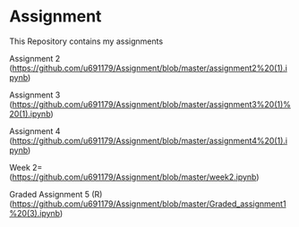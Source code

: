 # Assignment
This Repository contains my assignments


Assignment 2 (https://github.com/u691179/Assignment/blob/master/assignment2%20(1).ipynb) 

Assignment 3 (https://github.com/u691179/Assignment/blob/master/assignment3%20(1)%20(1).ipynb)

Assignment 4 (https://github.com/u691179/Assignment/blob/master/assignment4%20(1).ipynb)

Week 2=(https://github.com/u691179/Assignment/blob/master/week2.ipynb)

Graded Assignment 5 (R) (https://github.com/u691179/Assignment/blob/master/Graded_assignment1%20(3).ipynb)
